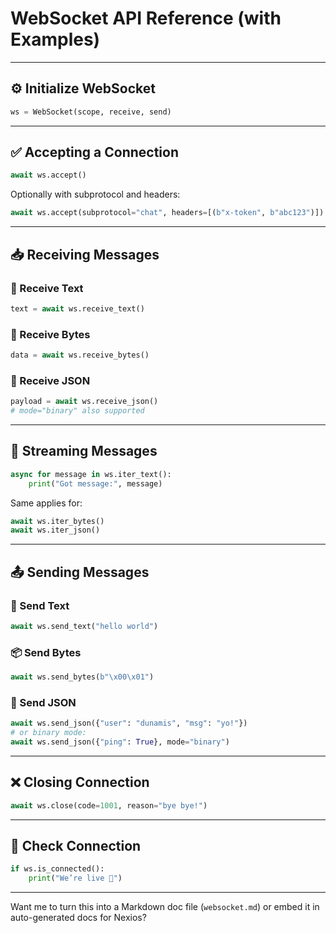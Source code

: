 

# WebSocket API Reference (with Examples)

---

## ⚙️ Initialize WebSocket

```python
ws = WebSocket(scope, receive, send)
```

---

## ✅ Accepting a Connection

```python
await ws.accept()
```

Optionally with subprotocol and headers:

```python
await ws.accept(subprotocol="chat", headers=[(b"x-token", b"abc123")])
```

---

## 📥 Receiving Messages

### 📝 Receive Text

```python
text = await ws.receive_text()
```

### 🧱 Receive Bytes

```python
data = await ws.receive_bytes()
```

### 🧬 Receive JSON

```python
payload = await ws.receive_json()
# mode="binary" also supported
```

---

## 🔁 Streaming Messages

```python
async for message in ws.iter_text():
    print("Got message:", message)
```

Same applies for:

```python
await ws.iter_bytes()
await ws.iter_json()
```

---

## 📤 Sending Messages

### 📝 Send Text

```python
await ws.send_text("hello world")
```

### 📦 Send Bytes

```python
await ws.send_bytes(b"\x00\x01")
```

### 🧬 Send JSON

```python
await ws.send_json({"user": "dunamis", "msg": "yo!"})
# or binary mode:
await ws.send_json({"ping": True}, mode="binary")
```

---

## ❌ Closing Connection

```python
await ws.close(code=1001, reason="bye bye!")
```

---

## 🔎 Check Connection

```python
if ws.is_connected():
    print("We’re live 🎉")
```

---

Want me to turn this into a Markdown doc file (`websocket.md`) or embed it in auto-generated docs for Nexios?
